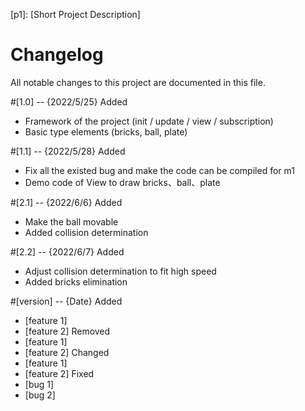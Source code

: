 [p1]: [Short Project Description]

# Changelog
All notable changes to this project are documented in this file.

#[1.0] -- {2022/5/25}
	Added

- Framework of  the project (init / update / view / subscription)
- Basic type elements (bricks, ball, plate)

#[1.1] -- {2022/5/28} Added
- Fix all the existed bug and make the code can be compiled for m1
- Demo code of View to draw bricks、ball、plate

#[2.1] -- {2022/6/6}  Added
- Make the ball movable
- Added collision determination

#[2.2] -- {2022/6/7}  Added
- Adjust collision determination to fit high speed 
- Added bricks elimination

#[version] -- {Date}
	Added

- [feature 1]
- [feature 2]
	Removed
- [feature 1]
- [feature 2]
	Changed
- [feature 1]
- [feature 2]
	Fixed
- [bug 1]
- [bug 2]



